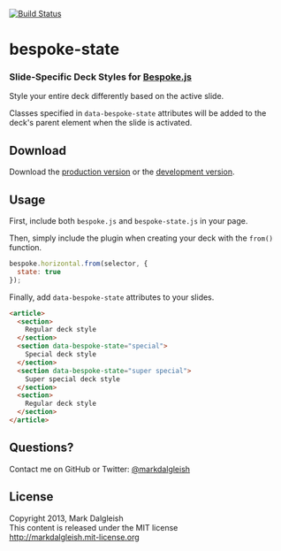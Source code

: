 [![Build Status](https://secure.travis-ci.org/markdalgleish/bespoke-state.png)](http://travis-ci.org/markdalgleish/bespoke-state)

# bespoke-state

### Slide-Specific Deck Styles for [Bespoke.js](https://github.com/markdalgleish/bespoke.js)

Style your entire deck differently based on the active slide.

Classes specified in `data-bespoke-state` attributes will be added to the deck's parent element when the slide is activated.

## Download

Download the [production version][min] or the [development version][max].

[min]: https://raw.github.com/markdalgleish/bespoke-state/master/dist/bespoke-state.min.js
[max]: https://raw.github.com/markdalgleish/bespoke-state/master/dist/bespoke-state.js

## Usage

First, include both `bespoke.js` and `bespoke-state.js` in your page.

Then, simply include the plugin when creating your deck with the `from()` function.

```js
bespoke.horizontal.from(selector, {
  state: true
});
```

Finally, add `data-bespoke-state` attributes to your slides.

```html
<article>
  <section>
    Regular deck style
  </section>
  <section data-bespoke-state="special">
    Special deck style
  </section>
  <section data-bespoke-state="super special">
    Super special deck style
  </section>
  <section>
    Regular deck style
  </section>
</article>
```

## Questions?

Contact me on GitHub or Twitter: [@markdalgleish](http://twitter.com/markdalgleish)

## License

Copyright 2013, Mark Dalgleish  
This content is released under the MIT license  
http://markdalgleish.mit-license.org